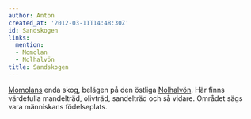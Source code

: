 ```yaml
---
author: Anton
created_at: '2012-03-11T14:48:30Z'
id: Sandskogen
links:
  mention:
  - Momolan
  - Nolhalvön
title: Sandskogen
---
```


[Momolans] enda skog, belägen på den östliga [Nolhalvön]. Här finns värdefulla mandelträd, olivträd,
sandelträd och så vidare. Området sägs vara människans födelseplats.

  [Momolans]: Momolan
  [Nolhalvön]: Nolhalvön
